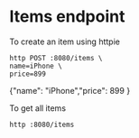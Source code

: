 # Items endpoint
To create an item using httpie
```
http POST :8080/items \
name=iPhone \
price=899
```

{"name": "iPhone","price": 899 }

To get all items
```
http :8080/items
```


